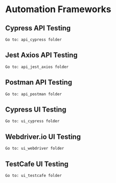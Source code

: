 # Automation Frameworks

## Cypress API Testing
```
Go to: api_cypress folder
```

## Jest Axios API Testing
```
Go to: api_jest_axios folder
```

## Postman API Testing
```
Go to: api_postman folder
```

## Cypress UI Testing
```
Go to: ui_cypress folder
```

## Webdriver.io UI Testing
```
Go to: ui_webdriver folder
```

## TestCafe UI Testing
```
Go to: ui_testcafe folder
```